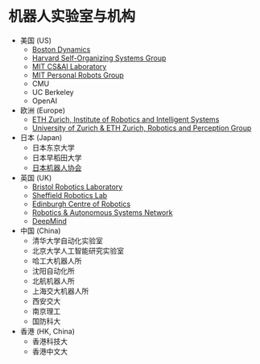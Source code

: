 # 机器人实验室与机构
- 美国 (US)
    - [Boston Dynamics](https://bostondynamics.com)	
    - [Harvard Self-Organizing Systems Group](https://eecs.harvard.edu/ssr)	
    - [MIT CS&AI Laboratory](https://csail.mit.edu)	
    - [MIT Personal Robots Group](https://robotic.media.mit.edu)
    - CMU
    - UC Berkeley
    - OpenAI
- 欧洲 (Europe)
    - [ETH Zurich, Institute of Robotics and Intelligent Systems](https://www.iris.ethz.ch/) 
    - [University of Zurich & ETH Zurich, Robotics and Perception Group](http://rpg.ifi.uzh.ch/)
- 日本 (Japan)
    -  日本东京大学
    -  日本早稻田大学
    -  [日本机器人协会](https://www.rsj.or.jp/en/)
- 英国 (UK)
    - [Bristol Robotics Laboratory](https://brl.ac.uk)
    - [Sheffield Robotics Lab](https://sheffieldrobotics.ac.uk)	
    - [Edinburgh Centre of Robotics](https://edinburgh-robotics.org)
    - [Robotics & Autonomous Systems Network](https://ukras.org)
    - [DeepMind](https://deepmind.com)
- 中国 (China)
    - 清华大学自动化实验室
    - 北京大学人工智能研究实验室
    - 哈工大机器人所
    - 沈阳自动化所
    - 北航机器人所
    - 上海交大机器人所
    - 西安交大
    - 南京理工
    - 国防科大
- 香港 (HK, China)
    - 香港科技大
    - 香港中文大
